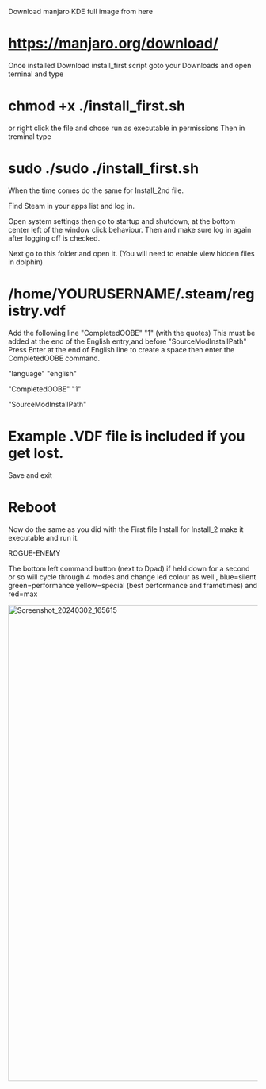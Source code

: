 Download manjaro KDE full image from here 

# https://manjaro.org/download/

Once installed Download install_first script goto your Downloads and open terninal and type 
# chmod +x ./install_first.sh
or right click the file and chose run as executable in permissions 
Then in treminal type 

# sudo ./sudo ./install_first.sh 

When the time comes do the same for Install_2nd file.

Find Steam in your apps list and log in.

Open system settings then go to  startup and shutdown, at the bottom center left of the window click behaviour. Then and make sure log in again after logging off is checked. 

Next go to this folder and open it. (You will need to enable view hidden files in dolphin)

# /home/YOURUSERNAME/.steam/registry.vdf

Add the following line  "CompletedOOBE"  "1" (with the quotes) This must be added at the end of the English entry,and before "SourceModInstallPath"
Press Enter at the end of English line to create a space then enter the CompletedOOBE command. 

"language"		"english"

"CompletedOOBE"		"1"

"SourceModInstallPath"	

# Example .VDF file is included if you get lost.

Save and exit 

# Reboot

Now do the same as you did with the First file Install for Install_2 make it executable and run it.

ROGUE-ENEMY

 The bottom left command button (next to Dpad) if held down for a second or so will cycle through 4 modes and change led colour as well , blue=silent green=performance yellow=special (best performance and frametimes) and red=max

 <img width="960" alt="Screenshot_20240302_165615" src="https://github.com/ripplingsnake/Manjaro-SteamOS/assets/144014277/49c9ae42-ddb9-42aa-aef8-08c63910ec77">





